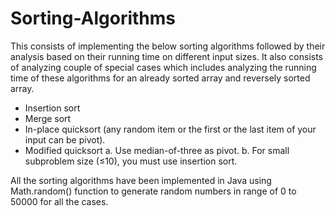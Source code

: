 # Sorting-Algorithms
 
 This consists of implementing the below sorting algorithms followed by their analysis based on their running time on different input sizes. It also consists of analyzing couple of special cases which includes analyzing the running time of these algorithms for an already sorted array and reversely sorted array.


- Insertion sort
- Merge sort
- In-place quicksort (any random item or the first or the last item of your input can be pivot).
- Modified quicksort
    a. Use median-of-three as pivot.
    b. For small subproblem size (≤10), you must use insertion sort.

All the sorting algorithms have been implemented in Java using Math.random() function to generate random numbers in range of 0 to 50000 for all the cases.
